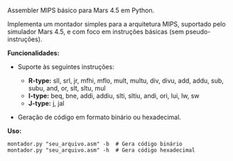 Assembler MIPS básico para Mars 4.5 em Python.

Implementa um montador simples para a arquitetura MIPS, suportado pelo simulador Mars 4.5, e com foco em instruções básicas (sem pseudo-instruções).

**Funcionalidades:**

* Suporte às seguintes instruções:
    * **R-type:** sll, srl, jr, mfhi, mflo, mult, multu, div, divu, add, addu, sub, subu, and, or, slt, sltu, mul
    * **I-type:** beq, bne, addi, addiu, slti, sltiu, andi, ori, lui, lw, sw
    * **J-type:** j, jal

* Geração de código em formato binário ou hexadecimal.
  
**Uso:**
```
montador.py "seu_arquivo.asm" -b  # Gera código binário
montador.py "seu_arquivo.asm" -h  # Gera código hexadecimal
